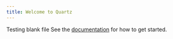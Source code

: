 ```yaml
---
title: Welcome to Quartz
---
```


Testing blank file
See the [documentation](https://quartz.jzhao.xyz) for how to get started.
